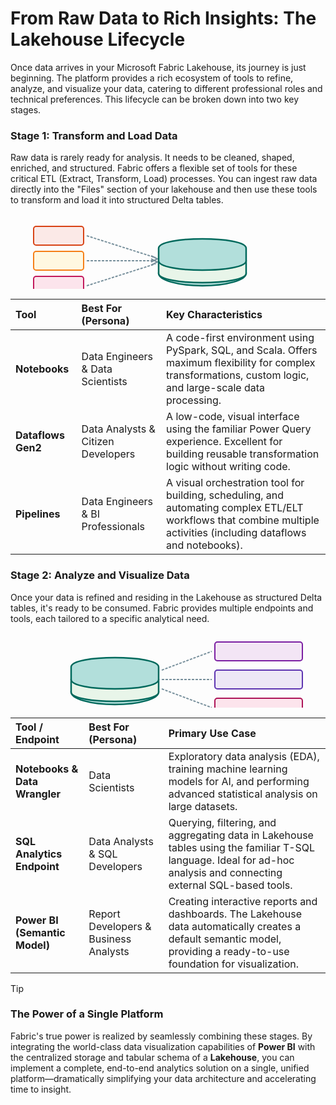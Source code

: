 # From Raw Data to Rich Insights: The Lakehouse Lifecycle

Once data arrives in your Microsoft Fabric Lakehouse, its journey is just beginning. The platform provides a rich ecosystem of tools to refine, analyze, and visualize your data, catering to different professional roles and technical preferences. This lifecycle can be broken down into two key stages.

### **Stage 1: Transform and Load Data**

Raw data is rarely ready for analysis. It needs to be cleaned, shaped, enriched, and structured. Fabric offers a flexible set of tools for these critical ETL (Extract, Transform, Load) processes. You can ingest raw data directly into the "Files" section of your lakehouse and then use these tools to transform and load it into structured Delta tables.

<div align="center">
<svg width="450" height="120" viewBox="0 0 450 120" fill="none" xmlns="http://www.w3.org/2000/svg">
<!-- Tools -->
<rect x="10" y="20" width="80" height="30" rx="4" fill="#FBE9E7" stroke="#D84315" stroke-width="2"/>
<text x="50" y="38" font-family="Segoe UI, sans-serif" font-size="12" text-anchor="middle">Notebooks</text>
<rect x="10" y="60" width="80" height="30" rx="4" fill="#FFF8E1" stroke="#F57F17" stroke-width="2"/>
<text x="50" y="78" font-family="Segoe UI, sans-serif" font-size="12" text-anchor="middle">Dataflows</text>
<rect x="10" y="100" width="80" height="30" rx="4" fill="#FCE4EC" stroke="#C2185B" stroke-width="2"/>
<text x="50" y="118" font-family="Segoe UI, sans-serif" font-size="12" text-anchor="middle">Pipelines</text>
<!-- Arrows -->
<path d="M95 35 L 205 70" stroke="#78909C" stroke-width="2" stroke-dasharray="4 2"/>
<path d="M95 75 L 205 75" stroke="#78909C" stroke-width="2" stroke-dasharray="4 2"/>
<path d="M95 115 L 205 80" stroke="#78909C" stroke-width="2" stroke-dasharray="4 2"/>
<path d="M198 67 L 208 72 L 198 77" stroke="#78909C" stroke-width="2" fill="none"/>
<path d="M198 72 L 208 77 L 198 82" stroke="#78909C" stroke-width="2" fill="none"/>
<!-- Lakehouse -->
<ellipse cx="280" cy="95" rx="70" ry="20" fill="#B2DFDB" stroke="#00695C" stroke-width="2.5"/>
<path d="M210 75 C 210 55, 350 55, 350 75 V 95 C 350 115, 210 115, 210 95 Z" fill="#E8F5E9" stroke="#00695C" stroke-width="2.5"/>
<path d="M210 55 C 210 35, 350 35, 350 55 V 75 C 350 95, 210 95, 210 75 Z" fill="#B2DFDB" stroke="#00695C" stroke-width="2.5"/>
<text x="280" y="25" font-family="Segoe UI, sans-serif" font-size="14" font-weight="bold" text-anchor="middle">Lakehouse</text>
</svg>
</div>

| Tool | Best For (Persona) | Key Characteristics |
| :--- | :--- | :--- |
| **Notebooks** | Data Engineers & Data Scientists | A code-first environment using PySpark, SQL, and Scala. Offers maximum flexibility for complex transformations, custom logic, and large-scale data processing. |
| **Dataflows Gen2** | Data Analysts & Citizen Developers | A low-code, visual interface using the familiar Power Query experience. Excellent for building reusable transformation logic without writing code. |
| **Pipelines** | Data Engineers & BI Professionals | A visual orchestration tool for building, scheduling, and automating complex ETL/ELT workflows that combine multiple activities (including dataflows and notebooks). |

### **Stage 2: Analyze and Visualize Data**

Once your data is refined and residing in the Lakehouse as structured Delta tables, it's ready to be consumed. Fabric provides multiple endpoints and tools, each tailored to a specific analytical need.

<div align="center">
<svg width="450" height="120" viewBox="0 0 450 120" fill="none" xmlns="http://www.w3.org/2000/svg">
<!-- Lakehouse -->
<ellipse cx="140" cy="95" rx="70" ry="20" fill="#B2DFDB" stroke="#00695C" stroke-width="2.5"/>
<path d="M70 75 C 70 55, 210 55, 210 75 V 95 C 210 115, 70 115, 70 95 Z" fill="#E8F5E9" stroke="#00695C" stroke-width="2.5"/>
<path d="M70 55 C 70 35, 210 35, 210 55 V 75 C 210 95, 70 95, 70 75 Z" fill="#B2DFDB" stroke="#00695C" stroke-width="2.5"/>
<text x="140" y="25" font-family="Segoe UI, sans-serif" font-size="14" font-weight="bold" text-anchor="middle">Lakehouse</text>
<!-- Arrows -->
<path d="M215 60 L 295 30" stroke="#78909C" stroke-width="2" stroke-dasharray="4 2"/>
<path d="M215 75 L 295 75" stroke="#78909C" stroke-width="2" stroke-dasharray="4 2"/>
<path d="M215 90 L 295 120" stroke="#78909C" stroke-width="2" stroke-dasharray="4 2"/>
<!-- Consumers -->
<rect x="300" y="15" width="140" height="30" rx="4" fill="#F3E5F5" stroke="#7B1FA2" stroke-width="2"/>
<text x="370" y="33" font-family="Segoe UI, sans-serif" font-size="12" text-anchor="middle">Data Science (Notebooks)</text>
<rect x="300" y="60" width="140" height="30" rx="4" fill="#EDE7F6" stroke="#5E35B1" stroke-width="2"/>
<text x="370" y="78" font-family="Segoe UI, sans-serif" font-size="12" text-anchor="middle">SQL Analytics Endpoint</text>
<rect x="300" y="105" width="140" height="30" rx="4" fill="#FCE4EC" stroke="#AD1457" stroke-width="2"/>
<text x="370" y="123" font-family="Segoe UI, sans-serif" font-size="12" text-anchor="middle">Power BI Reports</text>
</svg>
</div>

| Tool / Endpoint | Best For (Persona) | Primary Use Case |
| :--- | :--- | :--- |
| **Notebooks & Data Wrangler** | Data Scientists | Exploratory data analysis (EDA), training machine learning models for AI, and performing advanced statistical analysis on large datasets. |
| **SQL Analytics Endpoint**| Data Analysts & SQL Developers | Querying, filtering, and aggregating data in Lakehouse tables using the familiar T-SQL language. Ideal for ad-hoc analysis and connecting external SQL-based tools. |
| **Power BI (Semantic Model)** | Report Developers & Business Analysts | Creating interactive reports and dashboards. The Lakehouse data automatically creates a default semantic model, providing a ready-to-use foundation for visualization. |

> [!TIP]
> ### The Power of a Single Platform
> Fabric's true power is realized by seamlessly combining these stages. By integrating the world-class data visualization capabilities of **Power BI** with the centralized storage and tabular schema of a **Lakehouse**, you can implement a complete, end-to-end analytics solution on a single, unified platform—dramatically simplifying your data architecture and accelerating time to insight.
